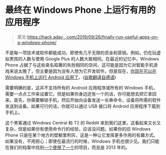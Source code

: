 # 最终在 Windows Phone 上运行有用的应用程序

> 原文:[https://hack aday . com/2019/09/26/finally-run-useful-apps-on-a-windows-phone/](https://hackaday.com/2019/09/26/finally-run-useful-apps-on-a-windows-phone/)

不是每一项技术或软件都能成功，即使有几乎无限的资金和营销。例如，仍在玩虚拟男孩的人数与使用 Google Plus 的人数大致相同。在最近的记忆中，Windows Phone 占据了与这些臭名昭著的失败相同的空间，这可能是因为它对智能手机游戏来说太晚了，但主要是因为没有人想为它开发软件。但是现在，[你现在可以在 Windows 手机上运行 Android 应用了](https://windowsunited.de/so-koennt-ihr-jede-beliebige-android-app-auf-eurem-windows-phone-nutzen/)。([谷歌翻译自德语](https://translate.google.com/translate?sl=auto&tl=en&u=https%3A%2F%2Fwindowsunited.de%2Fso-koennt-ihr-jede-beliebige-android-app-auf-eurem-windows-phone-nutzen%2F))

需要明确的是，这并不支持所有的 Android 应用程序或所有的 Windows 手机，需要一点点工作来设置它。但是如果你身边还有一个的话，你可能想去把它拿回来。首先，你需要解锁手机，然后开始向设备发送一长串命令，设备将所需的软件发送到设备。如果可行的话，你就可以通过 USB 接口将 Android 应用程序下载到手机上。

这个黑客通过 Windows Central 和 T2 的 Reddit 来到我们这里。这看起来又长又复杂，但是如果你有使用命令行的经验，应该没问题。如果你的旧 Windows Phone 只是在某个地方的壁橱里积灰，这是一种让它发挥更多作用的有趣方式。如果没有，不用担心；即使在最流行的时候，Windows 手机也很少见。我们只能在我们的档案中找到[一个使用了一个](https://hackaday.com/2013/02/22/smartphone-controlled-labyrinth/)的项目，而且是 2013 年的。